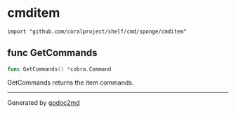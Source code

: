 
# cmditem
    import "github.com/coralproject/shelf/cmd/sponge/cmditem"






## func GetCommands
``` go
func GetCommands() *cobra.Command
```
GetCommands returns the item commands.









- - -
Generated by [godoc2md](http://godoc.org/github.com/davecheney/godoc2md)